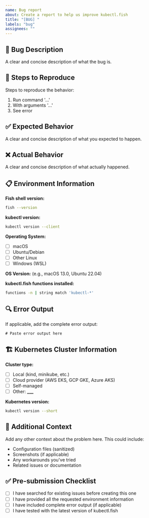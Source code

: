 ```yaml
---
name: Bug report
about: Create a report to help us improve kubectl.fish
title: "[BUG] "
labels: "bug"
assignees: ""
---
```


## 🐛 Bug Description

A clear and concise description of what the bug is.

## 🔄 Steps to Reproduce

Steps to reproduce the behavior:

1. Run command '...'
2. With arguments '...'
3. See error

## ✅ Expected Behavior

A clear and concise description of what you expected to happen.

## ❌ Actual Behavior

A clear and concise description of what actually happened.

## 📋 Environment Information

**Fish shell version:**

```bash
fish --version
```

**kubectl version:**

```bash
kubectl version --client
```

**Operating System:**

- [ ] macOS
- [ ] Ubuntu/Debian
- [ ] Other Linux
- [ ] Windows (WSL)

**OS Version:** (e.g., macOS 13.0, Ubuntu 22.04)

**kubectl.fish functions installed:**

```bash
functions -n | string match 'kubectl-*'
```

## 🔍 Error Output

If applicable, add the complete error output:

```
# Paste error output here
```

## 🏗️ Kubernetes Cluster Information

**Cluster type:**

- [ ] Local (kind, minikube, etc.)
- [ ] Cloud provider (AWS EKS, GCP GKE, Azure AKS)
- [ ] Self-managed
- [ ] Other: ****\_\_\_****

**Kubernetes version:**

```bash
kubectl version --short
```

## 📎 Additional Context

Add any other context about the problem here. This could include:

- Configuration files (sanitized)
- Screenshots (if applicable)
- Any workarounds you've tried
- Related issues or documentation

## ✅ Pre-submission Checklist

- [ ] I have searched for existing issues before creating this one
- [ ] I have provided all the requested environment information
- [ ] I have included complete error output (if applicable)
- [ ] I have tested with the latest version of kubectl.fish
